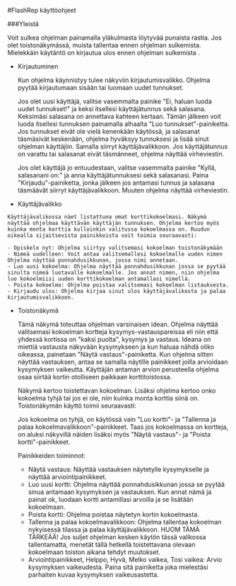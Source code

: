 #FlashRep käyttöohjeet

###Yleistä

Voit sulkea ohjelman painamalla yläkulmasta löytyvää punaista rastia. Jos olet toistonäkymässä, muista tallentaa ennen ohjelman sulkemista. Mielekkäin käytäntö on kirjautua ulos ennen ohjelman sulkemista .


*	Kirjautuminen

	Kun ohjelma käynnistyy tulee näkyviin kirjautumisvalikko. Ohjelma pyytää kirjautumaan sisään tai luomaan uudet tunnukset.

	Jos olet uusi käyttäjä, valitse vasemmalta painike "Ei, haluan luoda uudet tunnukset!" ja keksi itsellesi käyttäjätunnus sekä salasana. Keksimäsi salasana on annettava kahteen kertaan. Tämän jälkeen voit luoda itsellesi tunnuksen painamalla alhaalta "Luo tunnukset"-painiketta. Jos tunnukset eivät ole vielä kenenkään käytössä, ja salasanat täsmäsivät keskenään, ohjelma hyväksyy tunnuksesi ja lisää sinut ohjelman käyttäjiin. Samalla siirryt käyttäjävalikkoon. Jos käyttäjätunnus on varattu tai salasanat eivät täsmänneet, ohjelma näyttää virheviestin.

	Jos olet käyttäjä jo entuudestaan, valitse vasemmalta painike "Kyllä, salasanani on:" ja anna käyttäjätunnuksesi sekä salasanasi. Paina "Kirjaudu"-painiketta, jonka jälkeen jos antamasi tunnus ja salasana täsmäävät siirryt käyttäjävalikkoon. Muuten ohjelma näyttää virheviestin.

*	 Käyttäjävalikko

	Käyttäjävalikossa näet listattuna omat korttikokoelmasi. Näkymä näyttää ohjelmaa käyttävän käyttäjän tunnuksen. Ohjelma kertoo myös kuinka monta korttia kulloinkin valitussa kokoelmassa on. Ruudun oikealla sijaitsevista painikkeista voit toimia seuraavasti:

	- Opiskele nyt: Ohjelma siirtyy valitsemasi kokoelman toistonäkymään
	- Nimeä uudelleen: Voit antaa valitsemallesi kokoelmalle uuden nimen Ohjelma näyttää ponnahdusikkunan, jossa nimi annetaan.
	- Luo uusi kokoelma: Ohjelma näyttää ponnahdusikkunan jossa se pyytää sinulta nimeä luotavalle kokoelmalle. Jos annat nimen, niin ohjelma luo kokoelmiisi uuden korttikokoelman antamallasi nimellä.
	- Poista kokoelma: Ohjelma poistaa valitsemasi kokoelman listauksesta.
	- Kirjaudu ulos: Ohjelma kirjaa sinut ulos käyttäjävalikosta ja palaa kirjautumisvalikkoon.

*	Toistonäkymä

	Tämä näkymä toteuttaa ohjelman varsinaisen idean. Ohjelma näyttää valitsemasi kokoelman kortteja kysymys-vastauspareissa eli niin että yhdessä kortissa on "kaksi puolta", kysymys ja vastaus. Ideana on miettiä vastausta näkyvään kysymykseen ja kun haluaa nähdä oliko oikeassa, painetaan "Näytä vastaus"-painiketta. Kun ohjelma sitten näyttää vastauksen, antaa se samalla näytille painikkeet joilla arvioidaan kysymyksen vaikeutta. Käyttäjän antaman arvion perusteella ohjelma osaa siirtää kortin otolliseen paikkaan korttitoistossa.

	Näkymä kertoo toistettavan kokoelman. Lisäksi ohjelma kertoo onko kokoelma tyhjä tai jos ei ole, niin kuinka monta korttia siinä on. Toistonäkymän käyttö toimii seuraavasti:

	Jos kokoelma on tyhjä, on käytössä vain "Luo kortti"- ja "Tallenna ja palaa kokoelmavalikkoon"-painikkeet. Taas jos kokoelmassa on kortteja, on aluksi näkyvillä näiden lisäksi myös "Näytä vastaus"- ja "Poista kortti"-painikkeet.

	Painikkeiden toiminnot:

	- Näytä vastaus: Näyttää vastauksen näytetylle kysymykselle ja näyttää arviointipainikkeet.
	- Luo uusi kortti: Ohjelma näyttää ponnahdusikkunan jossa se pyytää sinua antamaan kysymyksen ja vastauksen. Kun annat nämä ja painat ok, luodaan kortti antamillasi arvoilla ja se lisätään kokoelmaan.
	- Poista kortti: Ohjelma poistaa näytetyn kortin kokoelmasta.
	- Tallenna ja palaa kokoelmavalikkoon: Ohjelma tallentaa kokoelman nykyisessä tilassa ja palaa käyttäjävalikkoon. 
	HUOM TÄMÄ TÄRKEÄÄ! Jos suljet ohjelman kesken käytön tässä valikossa tallentamatta, menetät tällä hetkellä toistettavana olevaan kokoelmaan toiston aikana tehdyt muutokset.
	- Arviointipainikkeet, Helppo, Hyvä, Melko vaikea, Tosi vaikea: Arvio kysymyksen vaikeudesta. Paina sitä painiketta joka mielestäsi parhaiten kuvaa kysymyksen vaikeusastetta.
